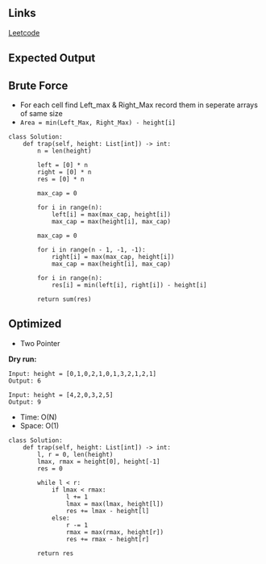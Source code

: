 ## Links
[Leetcode](https://leetcode.com/problems/trapping-rain-water/description/)

## Expected Output

## Brute Force
- For each cell find Left_max & Right_Max record them in seperate arrays of same size
- `Area = min(Left_Max, Right_Max) - height[i]`

```
class Solution:
    def trap(self, height: List[int]) -> int:
        n = len(height)

        left = [0] * n
        right = [0] * n
        res = [0] * n

        max_cap = 0

        for i in range(n):
            left[i] = max(max_cap, height[i])
            max_cap = max(height[i], max_cap)

        max_cap = 0

        for i in range(n - 1, -1, -1):
            right[i] = max(max_cap, height[i])
            max_cap = max(height[i], max_cap)
        
        for i in range(n):
            res[i] = min(left[i], right[i]) - height[i]
        
        return sum(res)
```

## Optimized
- Two Pointer

**Dry run:**
```
Input: height = [0,1,0,2,1,0,1,3,2,1,2,1]
Output: 6

Input: height = [4,2,0,3,2,5]
Output: 9
```

- Time: O(N)
- Space: O(1)

```
class Solution:
    def trap(self, height: List[int]) -> int:
        l, r = 0, len(height)
        lmax, rmax = height[0], height[-1]
        res = 0

        while l < r:
            if lmax < rmax:
                l += 1
                lmax = max(lmax, height[l])
                res += lmax - height[l]
            else:
                r -= 1
                rmax = max(rmax, height[r])
                res += rmax - height[r]
        
        return res
```
